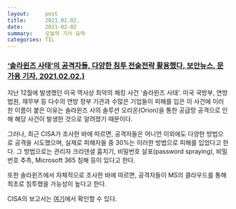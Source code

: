 ```yaml
---
layout:     post
title:      2021.02.02.
date:       2021-02-02
summary:	오늘의 기사 요약
categories: TIL
---
```


### [‘솔라윈즈 사태’의 공격자들, 다양한 침투 전술전략 활용했다, 보안뉴스, 문가용 기자, 2021.02.02.)](https://www.boannews.com/media/view.asp?idx=94647)

지난 12월에 발생했던 미국 역사상 최악의 해킹 사건 '솔라윈즈 사태'. 미국 국방부, 연방법원, 재무부 등 다수의 연방 정부 기관과 수많은 기업들이 피해를 입은 이 사건에 이러한 이름이 붙은 이유는 솔라윈즈 사의 솔루션 오리온(Orion)을 통한 공급망 공격으로 인해 해당 사건이 발생한 것으로 알려졌기 때문이다.

그러나, 최근 CISA가 조사한 바에 따르면, 공격자들은 어니언 이외에도 다양한 방법으로 공격을 시도했으며, 실제로 피해자들 중 30%는 이러한 방법으로 피해를 입었다고 한다.
그 방법으로는 관리자 크리덴셜 훔치기, 비밀번호 살포(password spraying), 비밀번호 추측, Microsoft 365 침해 등이 있다고 한다.

또한 솔라윈즈에서 자체적으로 조사한 바에 따르면, 공격자들이 MS의 클라우드를 통해 최초로 침투했을 가능성이 높다고 한다.

CISA의 보고서는 [여기](https://us-cert.cisa.gov/ncas/alerts/aa20-352a)에서 확인할 수 있다.